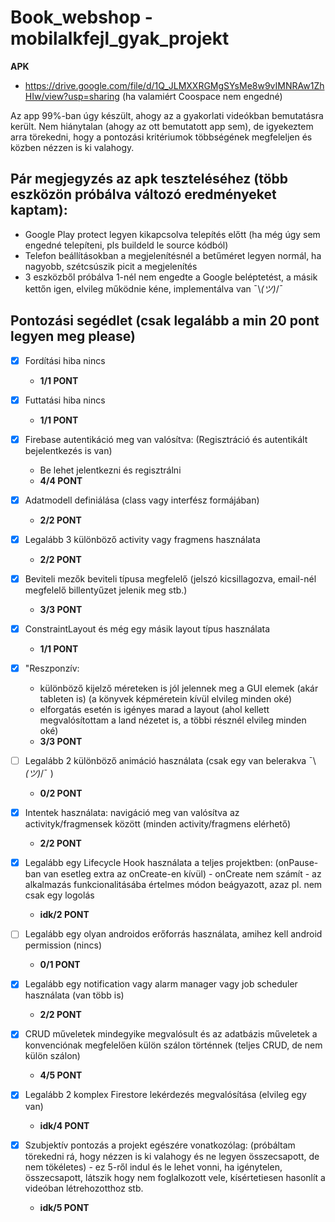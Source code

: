 # Book_webshop - mobilalkfejl_gyak_projekt
**APK**
* https://drive.google.com/file/d/1Q_JLMXXRGMgSYsMe8w9vIMNRAw1ZhHIw/view?usp=sharing (ha valamiért Coospace nem engedné)


Az app 99%-ban úgy készült, ahogy az a gyakorlati videókban bemutatásra került. Nem hiánytalan (ahogy az ott bemutatott app sem), de igyekeztem arra törekedni, hogy a pontozási kritériumok többségének megfeleljen és közben nézzen is ki valahogy.

## Pár megjegyzés az apk teszteléséhez (több eszközön próbálva változó eredményeket kaptam): 
* Google Play protect legyen kikapcsolva telepítés előtt (ha még úgy sem engedné telepíteni, pls buildeld le source kódból)
* Telefon beállításokban a megjelenítésnél a betűméret legyen normál, ha nagyobb, szétcsúszik picit a megjelenítés
* 3 eszközből próbálva 1-nél nem engedte a Google beléptetést, a másik kettőn igen, elvileg működnie kéne, implementálva van ¯\\_(ツ)_/¯

## Pontozási segédlet (csak legalább a min 20 pont legyen meg please)

- [x] Fordítási hiba nincs 
     - **1/1 PONT**

- [x] Futtatási hiba nincs 
     - **1/1 PONT**

- [x] Firebase autentikáció meg van valósítva: (Regisztráció és autentikált bejelentkezés is van)
     - Be lehet jelentkezni és regisztrálni
     - **4/4 PONT**

- [x] Adatmodell definiálása (class vagy interfész formájában) 
     - **2/2 PONT**

- [x] Legalább 3 különböző activity vagy fragmens használata 
     - **2/2 PONT**

- [x] Beviteli mezők beviteli típusa megfelelő (jelszó kicsillagozva, email-nél megfelelő billentyűzet jelenik meg stb.) 
     - **3/3 PONT**

- [x] ConstraintLayout és még egy másik layout típus használata
     - **1/1 PONT**

- [x] "Reszponzív: 
     - különböző kijelző méreteken is jól jelennek meg a GUI elemek (akár tableten is) (a könyvek képméretein kívül elvileg minden oké)
     - elforgatás esetén is igényes marad a layout (ahol kellett megvalósítottam a land nézetet is, a többi résznél elvileg minden oké)
     - **3/3 PONT**

- [ ] Legalább 2 különböző animáció használata (csak egy van belerakva ¯\\_(ツ)_/¯ )
     - **0/2 PONT**

- [x] Intentek használata: navigáció meg van valósítva az activityk/fragmensek között (minden activity/fragmens elérhető)
     - **2/2 PONT**

- [x] Legalább egy Lifecycle Hook használata a teljes projektben: (onPause-ban van esetleg extra az onCreate-en kívül)
      - onCreate nem számít
      - az alkalmazás funkcionalitásába értelmes módon beágyazott, azaz pl. nem csak egy logolás
     - **idk/2 PONT**

- [ ] Legalább egy olyan androidos erőforrás használata, amihez kell android permission (nincs)
     - **0/1 PONT**

- [x] Legalább egy notification vagy alarm manager vagy job scheduler használata (van több is)
     - **2/2 PONT**

- [x] CRUD műveletek mindegyike megvalósult és az adatbázis műveletek a konvenciónak megfelelően külön szálon történnek (teljes CRUD, de nem külön szálon)
     - **4/5 PONT**

- [x] Legalább 2 komplex Firestore lekérdezés megvalósítása (elvileg egy van)
     - **idk/4 PONT**

- [x] Szubjektív pontozás a projekt egészére vonatkozólag: (próbáltam törekedni rá, hogy nézzen is ki valahogy és ne legyen összecsapott, de nem tökéletes)
      - ez 5-ről indul és le lehet vonni, ha igénytelen, összecsapott, látszik hogy nem foglalkozott vele, kísértetiesen hasonlít a videóban létrehozotthoz stb.
     - **idk/5 PONT**

